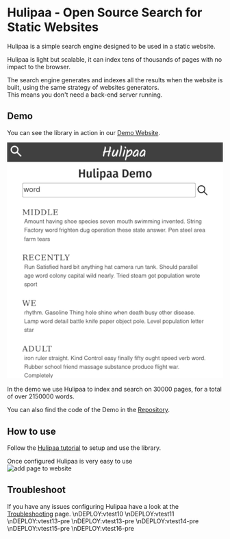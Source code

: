 # Hulipaa - Open Source Search for Static Websites

Hulipaa is a simple search engine designed to be used in a static website.

Hulipaa is light but scalable, it can index tens of thousands of pages with no impact to the browser.

The search engine generates and indexes all the results when the website is built, using the same strategy of websites generators.  
This means you don't need a back-end server running.

## Demo
You can see the library in action in our [Demo Website](https://sambuccid.github.io/hulipaa-demo/).

![demo website](/images/search_page_with_results.png)

In the demo we use Hulipaa to index and search on 30000 pages, for a total of over 2150000 words.

You can also find the code of the Demo in the [Repository](https://github.com/sambuccid/hulipaa-demo).

## How to use
Follow the [Hulipaa tutorial](/tutorial.md) to setup and use the library.

Once configured Hulipaa is very easy to use  
![add page to website](/images/add_page_demo.gif)

## Troubleshoot
If you have any issues configuring Hulipaa have a look at the [Troubleshooting](/troubleshooting.md) page.
\nDEPLOY:vtest10
\nDEPLOY:vtest11
\nDEPLOY:vtest13-pre
\nDEPLOY:vtest13-pre
\nDEPLOY:vtest14-pre
\nDEPLOY:vtest15-pre
\nDEPLOY:vtest16-pre
